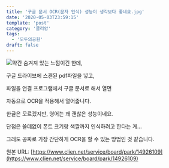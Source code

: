 ```yaml
---
title: '구글 문서 OCR(문자 인식) 성능이 생각보다 좋네요.jpg'
date: '2020-05-03T23:59:15'
template: 'post'
category: '클리앙'
tags: 
  - '모두의공원'
draft: false
---
```


![](https://cdn.clien.net/web/api/file/F01/9991213/2ac9109a0631fd.png?w=780&h=30000&gif=true)약간 숨겨져 있는 느낌이긴 한데,

구글 드라이브에 스캔된 pdf파일을 넣고,

파일을 연결 프로그램에서 구글 문서로 해서 열면

자동으로 OCR을 적용해서 열어줍니다.

한글은 모르겠지만, 영어는 꽤 괜찮은 성능이네요.

단점은 쓸데없이 폰트 크기랑 색깔까지 인식하려고 한다는 게...

그래도 공짜로 가장 간단하게 OCR을 할 수 있는 방법인 것 같습니다.

원본 URL: [https://www.clien.net/service/board/park/14926109](https://www.clien.net/service/board/park/14926109)